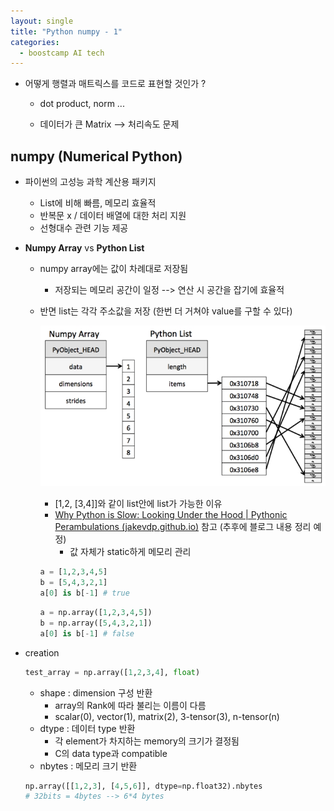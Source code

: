 ```yaml
---
layout: single
title: "Python numpy - 1"
categories:
  - boostcamp AI tech
---
```

- 어떻게 행렬과 매트릭스를 코드로 표현할 것인가 ?

  - dot product, norm ...

  - 데이터가 큰 Matrix --> 처리속도 문제

## numpy (Numerical Python)

- 파이썬의 고성능 과학 계산용 패키지

  - List에 비해 빠름, 메모리 효율적
  - 반복문 x / 데이터 배열에 대한 처리 지원
  - 선형대수 관련 기능 제공

- **Numpy Array** vs **Python List**

  - numpy array에는 값이 차례대로 저장됨

    - 저장되는 메모리 공간이 일정 --> 연산 시 공간을 잡기에 효율적

  - 반면 list는 각각 주소값을 저장 (한번 더 거쳐야 value를 구할 수 있다)

    ![jpg](/assets/images/2022-01-07/20220107_132513.jpg)

    

    - [1,2, [3,4]]와 같이 list안에 list가 가능한 이유
    - [Why Python is Slow: Looking Under the Hood | Pythonic Perambulations (jakevdp.github.io)](https://jakevdp.github.io/blog/2014/05/09/why-python-is-slow/)  참고 (추후에 블로그 내용 정리 예정)
      - 값 자체가 static하게 메모리 관리

    ```python
    a = [1,2,3,4,5]
    b = [5,4,3,2,1]
    a[0] is b[-1] # true
    ```

    ```python
    a = np.array([1,2,3,4,5])
    b = np.array([5,4,3,2,1])
    a[0] is b[-1] # false
    ```

- creation

  ```python
  test_array = np.array([1,2,3,4], float)
  ```

  - shape : dimension 구성 반환
    - array의 Rank에 따라 불리는 이름이 다름
    - scalar(0), vector(1), matrix(2), 3-tensor(3), n-tensor(n)
  - dtype : 데이터 type 반환
    - 각 element가 차지하는 memory의 크기가 결정됨
    - C의 data type과 compatible
  - nbytes : 메모리 크기 반환

  ```python
  np.array([[1,2,3], [4,5,6]], dtype=np.float32).nbytes 
  # 32bits = 4bytes --> 6*4 bytes 
  ```
